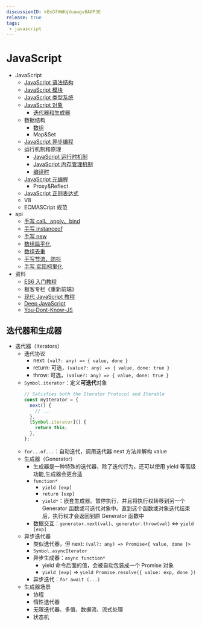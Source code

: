 ```yaml
---
discussionID: kBsGfHWKqVuawgv8A0P3E
release: true
tags:
 - javascript
---
```


# JavaScript

- JavaScript
  - [JavaScript 语法结构](./JavaScript%20语法结构.md)
  - [JavaScript 模块](./JavaScript%20模块.md)
  - [JavaScript 类型系统](./JavaScript%20类型系统.md)
  - [JavaScript 对象](./JavaScript%20对象.md)
    - [迭代器和生成器](#迭代器和生成器)
  - 数据结构
    - [数组](./JavaScript%20数组%20API%20总结.md)
    - Map&Set
  - [JavaScript 异步编程](./JavaScript%20异步编程.md)
  - 运行机制和原理
    - [JavaScript 运行时机制](./JavaScript%20代码执行机制.md)
    - [JavaScript 内存管理机制](./JavaScript%20内存管理机制.md)
    - [编译时](./JavaScript%20代码执行过程（编译时）.md)
  - [JavaScript 元编程](./JavaScript%20%E5%85%83%E7%BC%96%E7%A8%8B.md)
    - Proxy&Reflect
  - [JavaScript 正则表达式](./JavaScript%20正则表达式.md)
  - V8
  - ECMASCript 规范
- api
  - [手写 call、apply、bind](https://github.com/laoergege/laoergege-blog/issues/79)
  - [手写 instanceof](https://github.com/laoergege/laoergege-blog/issues/74)
  - [手写 new](https://github.com/laoergege/laoergege-blog/issues/78)
  - [数组扁平化](https://github.com/laoergege/laoergege-blog/issues/64)
  - [数组去重](https://github.com/laoergege/laoergege-blog/issues/63)
  - [手写节流、防抖](https://github.com/laoergege/laoergege-blog/issues/83)
  - [手写 实现柯里化](https://github.com/laoergege/laoergege-blog/issues/87)
- 资料
  - [ES6 入门教程](https://es6.ruanyifeng.com/)
  - 极客专栏《重新前端》
  - [现代 JavaScript 教程](https://zh.javascript.info/)
  - [Deep JavaScript](https://exploringjs.com/deep-js/toc.html)
  - [You-Dont-Know-JS](https://github.com/getify/You-Dont-Know-JS)

## 迭代器和生成器

- 迭代器（Iterators）
  - 迭代协议
    - next: `(val?: any) => { value, done }`
    - return: 可选，`(value?: any) => { value, done: true }`
    - throw: 可选，`(value?: any) => { value, done: true }`
  - `Symbol.iterator`：定义**可迭代**对象
    ```js
    // Satisfies both the Iterator Protocol and Iterable
    const myIterator = {
      next() {
        // ...
      },
      [Symbol.iterator]() {
        return this;
      },
    };
    ```
  - `for...of...`：自动迭代，调用迭代器 next 方法并解构 value
  - 生成器（Generator）
    - 生成器是一种特殊的迭代器，除了迭代行为，还可以使用 yield 等高级功能,生成器会更合适
    - `function*`
      - `yield [exp]`
      - `return [exp]`
      - `yield*`：嵌套生成器。暂停执行，并且将执行权转移到另一个 Generator 函数或可迭代对象中。直到这个函数或对象迭代结束后，执行权才会返回到原 Generator 函数中
    - 数据交互：`generator.next(val)`、`generator.throw(val)` <=> `yield [exp]`
  - 异步迭代器
    - 类似迭代器，但 next: `(val?: any) => Promise<{ value, done }>` 
    - `Symbol.asyncIterator` 
    - 异步生成器：`async function*`
      - yield 命令后面的值，会被自动包装成一个 Promise 对象
      - `yield [exp]` => `yield Promise.resolve({ value: exp, done })`
    - 异步迭代：`for await (...)`
  - 生成器场景
    - 协程
    - 惰性迭代器
    - 无限迭代器、多值、数据流、流式处理
    - 状态机